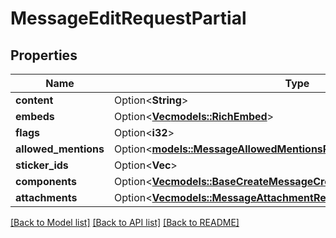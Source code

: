 # MessageEditRequestPartial

## Properties

Name | Type | Description | Notes
------------ | ------------- | ------------- | -------------
**content** | Option<**String**> |  | [optional]
**embeds** | Option<[**Vec<models::RichEmbed>**](RichEmbed.md)> |  | [optional]
**flags** | Option<**i32**> |  | [optional]
**allowed_mentions** | Option<[**models::MessageAllowedMentionsRequest**](MessageAllowedMentionsRequest.md)> |  | [optional]
**sticker_ids** | Option<**Vec<String>**> |  | [optional]
**components** | Option<[**Vec<models::BaseCreateMessageCreateRequestComponentsInner>**](BaseCreateMessageCreateRequest_components_inner.md)> |  | [optional]
**attachments** | Option<[**Vec<models::MessageAttachmentRequest>**](MessageAttachmentRequest.md)> |  | [optional]

[[Back to Model list]](../README.md#documentation-for-models) [[Back to API list]](../README.md#documentation-for-api-endpoints) [[Back to README]](../README.md)


